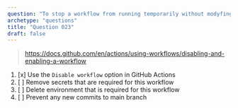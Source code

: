 ```yaml
---
question: "To stop a workflow from running temporarily without modyfing the source code You should"
archetype: "questions"
title: "Question 023"
draft: false
---
```



> https://docs.github.com/en/actions/using-workflows/disabling-and-enabling-a-workflow
1. [x] Use the `Disable workflow` option in GitHub Actions
1. [ ] Remove secrets that are required for this workflow
1. [ ] Delete environment that is required for this workflow
1. [ ] Prevent any new commits to main branch
